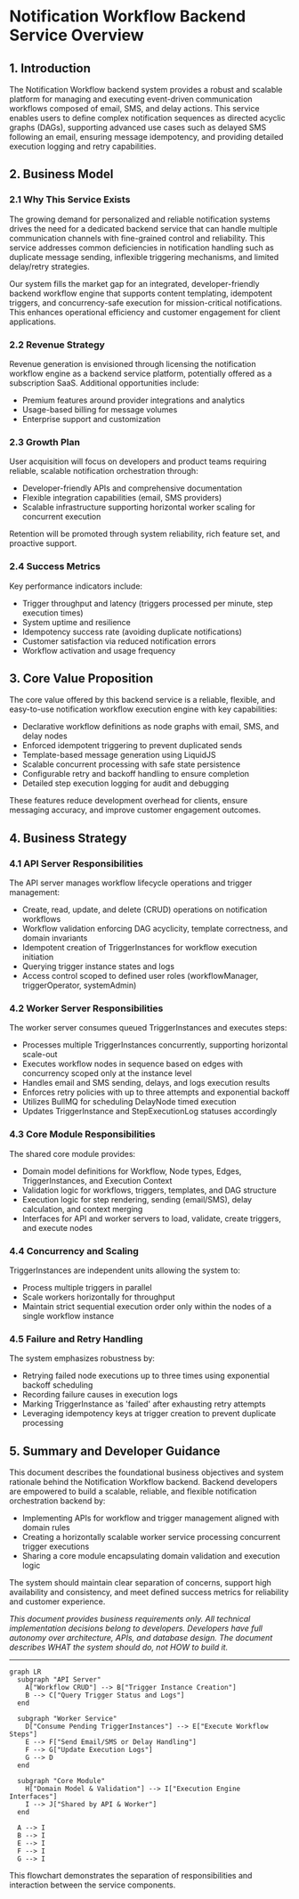 # Notification Workflow Backend Service Overview

## 1. Introduction
The Notification Workflow backend system provides a robust and scalable platform for managing and executing event-driven communication workflows composed of email, SMS, and delay actions. This service enables users to define complex notification sequences as directed acyclic graphs (DAGs), supporting advanced use cases such as delayed SMS following an email, ensuring message idempotency, and providing detailed execution logging and retry capabilities.

## 2. Business Model

### 2.1 Why This Service Exists
The growing demand for personalized and reliable notification systems drives the need for a dedicated backend service that can handle multiple communication channels with fine-grained control and reliability. This service addresses common deficiencies in notification handling such as duplicate message sending, inflexible triggering mechanisms, and limited delay/retry strategies.

Our system fills the market gap for an integrated, developer-friendly backend workflow engine that supports content templating, idempotent triggers, and concurrency-safe execution for mission-critical notifications. This enhances operational efficiency and customer engagement for client applications.

### 2.2 Revenue Strategy
Revenue generation is envisioned through licensing the notification workflow engine as a backend service platform, potentially offered as a subscription SaaS. Additional opportunities include:
- Premium features around provider integrations and analytics
- Usage-based billing for message volumes
- Enterprise support and customization

### 2.3 Growth Plan
User acquisition will focus on developers and product teams requiring reliable, scalable notification orchestration through:
- Developer-friendly APIs and comprehensive documentation
- Flexible integration capabilities (email, SMS providers)
- Scalable infrastructure supporting horizontal worker scaling for concurrent execution

Retention will be promoted through system reliability, rich feature set, and proactive support.

### 2.4 Success Metrics
Key performance indicators include:
- Trigger throughput and latency (triggers processed per minute, step execution times)
- System uptime and resilience
- Idempotency success rate (avoiding duplicate notifications)
- Customer satisfaction via reduced notification errors
- Workflow activation and usage frequency

## 3. Core Value Proposition
The core value offered by this backend service is a reliable, flexible, and easy-to-use notification workflow execution engine with key capabilities:
- Declarative workflow definitions as node graphs with email, SMS, and delay nodes
- Enforced idempotent triggering to prevent duplicated sends
- Template-based message generation using LiquidJS
- Scalable concurrent processing with safe state persistence
- Configurable retry and backoff handling to ensure completion
- Detailed step execution logging for audit and debugging

These features reduce development overhead for clients, ensure messaging accuracy, and improve customer engagement outcomes.

## 4. Business Strategy

### 4.1 API Server Responsibilities
The API server manages workflow lifecycle operations and trigger management:
- Create, read, update, and delete (CRUD) operations on notification workflows
- Workflow validation enforcing DAG acyclicity, template correctness, and domain invariants
- Idempotent creation of TriggerInstances for workflow execution initiation
- Querying trigger instance states and logs
- Access control scoped to defined user roles (workflowManager, triggerOperator, systemAdmin)

### 4.2 Worker Server Responsibilities
The worker server consumes queued TriggerInstances and executes steps:
- Processes multiple TriggerInstances concurrently, supporting horizontal scale-out
- Executes workflow nodes in sequence based on edges with concurrency scoped only at the instance level
- Handles email and SMS sending, delays, and logs execution results
- Enforces retry policies with up to three attempts and exponential backoff
- Utilizes BullMQ for scheduling DelayNode timed execution
- Updates TriggerInstance and StepExecutionLog statuses accordingly

### 4.3 Core Module Responsibilities
The shared core module provides:
- Domain model definitions for Workflow, Node types, Edges, TriggerInstances, and Execution Context
- Validation logic for workflows, triggers, templates, and DAG structure
- Execution logic for step rendering, sending (email/SMS), delay calculation, and context merging
- Interfaces for API and worker servers to load, validate, create triggers, and execute nodes

### 4.4 Concurrency and Scaling
TriggerInstances are independent units allowing the system to:
- Process multiple triggers in parallel
- Scale workers horizontally for throughput
- Maintain strict sequential execution order only within the nodes of a single workflow instance

### 4.5 Failure and Retry Handling
The system emphasizes robustness by:
- Retrying failed node executions up to three times using exponential backoff scheduling
- Recording failure causes in execution logs
- Marking TriggerInstance as 'failed' after exhausting retry attempts
- Leveraging idempotency keys at trigger creation to prevent duplicate processing

## 5. Summary and Developer Guidance
This document describes the foundational business objectives and system rationale behind the Notification Workflow backend. Backend developers are empowered to build a scalable, reliable, and flexible notification orchestration backend by:
- Implementing APIs for workflow and trigger management aligned with domain rules
- Creating a horizontally scalable worker service processing concurrent trigger executions
- Sharing a core module encapsulating domain validation and execution logic

The system should maintain clear separation of concerns, support high availability and consistency, and meet defined success metrics for reliability and customer experience.

*This document provides business requirements only. All technical implementation decisions belong to developers. Developers have full autonomy over architecture, APIs, and database design. The document describes WHAT the system should do, not HOW to build it.*

---

```mermaid
graph LR
  subgraph "API Server"
    A["Workflow CRUD"] --> B["Trigger Instance Creation"]
    B --> C["Query Trigger Status and Logs"]
  end

  subgraph "Worker Service"
    D["Consume Pending TriggerInstances"] --> E["Execute Workflow Steps"]
    E --> F["Send Email/SMS or Delay Handling"]
    F --> G["Update Execution Logs"]
    G --> D
  end

  subgraph "Core Module"
    H["Domain Model & Validation"] --> I["Execution Engine Interfaces"]
    I --> J["Shared by API & Worker"]
  end

  A --> I
  B --> I
  E --> I
  F --> I
  G --> I
```

This flowchart demonstrates the separation of responsibilities and interaction between the service components.